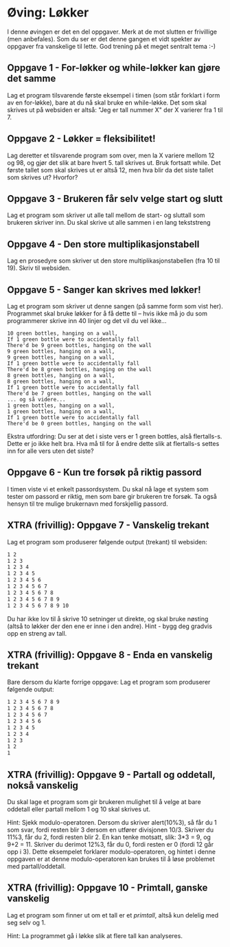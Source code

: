 # Øving: Løkker
I denne øvingen er det en del oppgaver. Merk at de mot slutten er frivillige (men anbefales).
Som du ser er det denne gangen et vidt spekter av oppgaver fra vanskelige til lette. God
trening på et meget sentralt tema :-)

## Oppgave 1 - For-løkker og while-løkker kan gjøre det samme
Lag et program tilsvarende første eksempel i timen (som står forklart i form av en for-løkke),
bare at du nå skal bruke en while-løkke. Det som skal skrives ut på websiden er
altså: "Jeg er tall nummer X" der X varierer fra 1 til 7.

## Oppgave 2 - Løkker = fleksibilitet!
Lag deretter et tilsvarende program som over, men la X variere mellom 12 og 98, og gjør det
slik at bare hvert 5. tall skrives ut. Bruk fortsatt while. Det første tallet som skal skrives ut er
altså 12, men hva blir da det siste tallet som skrives ut? Hvorfor?

## Oppgave 3 - Brukeren får selv velge start og slutt
Lag et program som skriver ut alle tall mellom de start- og sluttall som brukeren skriver inn.
Du skal skrive ut alle sammen i en lang tekststreng

## Oppgave 4 - Den store multiplikasjonstabell
Lag en prosedyre som skriver ut den store multiplikasjonstabellen (fra 10 til 19). Skriv til
websiden.

## Oppgave 5 - Sanger kan skrives med løkker!
Lag et program som skriver ut denne sangen (på samme form som vist her). Programmet
skal bruke løkker for å få dette til – hvis ikke må jo du som programmerer skrive inn 40 linjer
og det vil du vel ikke…

```10 green bottles, hanging on a wall,
10 green bottles, hanging on a wall,
If 1 green bottle were to accidentally fall
There'd be 9 green bottles, hanging on the wall
9 green bottles, hanging on a wall,
9 green bottles, hanging on a wall,
If 1 green bottle were to accidentally fall
There'd be 8 green bottles, hanging on the wall
8 green bottles, hanging on a wall,
8 green bottles, hanging on a wall,
If 1 green bottle were to accidentally fall
There'd be 7 green bottles, hanging on the wall
... og så videre...
1 green bottles, hanging on a wall,
1 green bottles, hanging on a wall,
If 1 green bottle were to accidentally fall
There'd be 0 green bottles, hanging on the wall
```

Ekstra utfordring: Du ser at det i siste vers er 1 green bottles, alså flertalls-s. Dette er jo ikke
helt bra. Hva må til for å endre dette slik at flertalls-s settes inn for alle vers uten det siste?

## Oppgave 6 - Kun tre forsøk på riktig passord
I timen viste vi et enkelt passordsystem. Du skal nå lage et system som tester om passord er
riktig, men som bare gir brukeren tre forsøk. Ta også hensyn til tre mulige
brukernavn med forskjellig passord.

## XTRA (frivillig): Oppgave 7 - Vanskelig trekant
Lag et program som produserer følgende output (trekant) til websiden:

```1
1 2
1 2 3
1 2 3 4
1 2 3 4 5
1 2 3 4 5 6
1 2 3 4 5 6 7
1 2 3 4 5 6 7 8
1 2 3 4 5 6 7 8 9
1 2 3 4 5 6 7 8 9 10
```

Du har ikke lov til å skrive 10 setninger ut direkte, og skal bruke nøsting (altså to løkker der
den ene er inne i den andre). Hint - bygg deg gradvis opp en streng av tall.

## XTRA (frivillig): Oppgave 8 - Enda en vanskelig trekant
Bare dersom du klarte forrige oppgave: Lag et program som produserer følgende output:

```1 2 3 4 5 6 7 8 9 10
1 2 3 4 5 6 7 8 9
1 2 3 4 5 6 7 8
1 2 3 4 5 6 7
1 2 3 4 5 6
1 2 3 4 5
1 2 3 4
1 2 3
1 2
1
```

## XTRA (frivillig): Oppgave 9 - Partall og oddetall, nokså vanskelig
Du skal lage et program som gir brukeren mulighet til å velge at bare oddetall eller partall
mellom 1 og 10 skal skrives ut.

Hint: Sjekk modulo-operatoren. Dersom du skriver alert(10%3), så får du 1 som svar, fordi
resten blir 3 dersom en utfører divisjonen 10/3. Skriver du 11%3, får du 2, fordi resten blir 2.
En kan tenke motsatt, slik: 3*3 = 9, og 9+2 = 11. Skriver du derimot 12%3, får du 0, fordi
resten er 0 (fordi 12 går opp i 3). Dette eksempelet forklarer modulo-operatoren, og hintet i
denne oppgaven er at denne modulo-operatoren kan brukes til å løse problemet med
partall/oddetall.

## XTRA (frivillig): Oppgave 10 - Primtall, ganske vanskelig
Lag et program som finner ut om et tall er et _primtall_, altså kun delelig med seg selv og 1.

Hint: La programmet gå i løkke slik at flere tall kan analyseres.